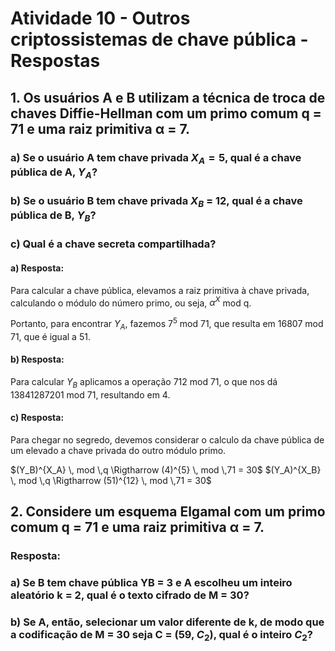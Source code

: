 # Atividade 10 - Outros criptossistemas de chave pública  - Respostas

## 1. Os usuários A e B utilizam a técnica de troca de chaves Diffie-Hellman com um primo comum q = 71 e uma raiz primitiva α = 7.

### a) Se o usuário A tem chave privada $X_A = 5$, qual é a chave pública de A, $Y_A$?
### b) Se o usuário B tem chave privada $X_B$ = 12, qual é a chave pública de B, $Y_B$?
### c) Qual é a chave secreta compartilhada?

#### a) Resposta:

Para calcular a chave pública, elevamos a raiz primitiva à chave privada, calculando o módulo do número primo, ou seja, $α^X$ mod q.

Portanto, para encontrar $Y_A$, fazemos $7^5$ mod 71, que resulta em 16807 mod 71, que é igual a 51.

#### b) Resposta:

Para calcular $Y_B$ aplicamos a operação 712 mod 71, o que nos dá 13841287201 mod 71, resultando em 4.

#### c) Resposta:

Para chegar no segredo, devemos considerar o calculo da chave pública de um elevado a chave privada do outro módulo primo.

$(Y_B)^{X_A} \, mod \,q \Rigtharrow (4)^{5} \, mod \,71 = 30$
$(Y_A)^{X_B} \, mod \,q \Rigtharrow (51)^{12} \, mod \,71 = 30$

## 2. Considere um esquema Elgamal com um primo comum q = 71 e uma raiz primitiva α = 7.

### Resposta:

### a) Se B tem chave pública YB = 3 e A escolheu um inteiro aleatório k = 2, qual é o texto cifrado de M = 30?

### b) Se A, então, selecionar um valor diferente de k, de modo que a codificação de M = 30 seja C = (59, $C_2$), qual é o inteiro $C_2$?